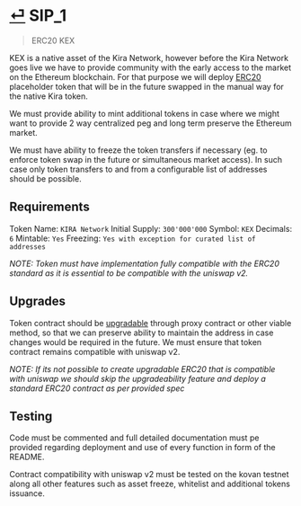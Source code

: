 # [⏎](README.md#Roadmap) SIP_1
>  ERC20 KEX

KEX is a native asset of the Kira Network, however before the Kira Network goes live we have to provide community with the early access to the market on the Ethereum blockchain. For that purpose we will deploy [ERC20](https://github.com/ethereum/EIPs/blob/master/EIPS/eip-20.md) placeholder token that will be in the future swapped in the manual way for the native Kira token. 

We must provide ability to mint additional tokens in case where we might want to provide 2 way centralized peg and long term preserve the Ethereum market.

We must have ability to freeze the token transfers if necessary (eg. to enforce token swap in the future or simultaneous market access). In such case only token transfers to and from a configurable list of addresses should be possible.

## Requirements

Token Name: `KIRA Network`
Initial Supply: `300'000'000`
Symbol: `KEX`
Decimals: `6`
Mintable: `Yes`
Freezing: `Yes with exception for curated list of addresses`

_NOTE: Token must have implementation fully compatible with the ERC20 standard as it is essential to be compatible with the uniswap v2._

## Upgrades

Token contract should be [upgradable](https://ethereum.stackexchange.com/questions/2404/upgradeable-smart-contracts) through proxy contract or other viable method, so that we can preserve ability to maintain the address in case changes would be required in the future. We must ensure that token contract remains compatible with uniswap v2.

_NOTE: If its not possible to create upgradable ERC20 that is compatible with uniswap we should skip the upgradeability feature and deploy a standard ERC20 contract as per provided spec_

## Testing

Code must be commented and full detailed documentation must pe provided regarding deployment and use of every function in form of the README.

Contract compatibility with uniswap v2 must be tested on the kovan testnet along all other features such as asset freeze, whitelist and additional tokens issuance.


